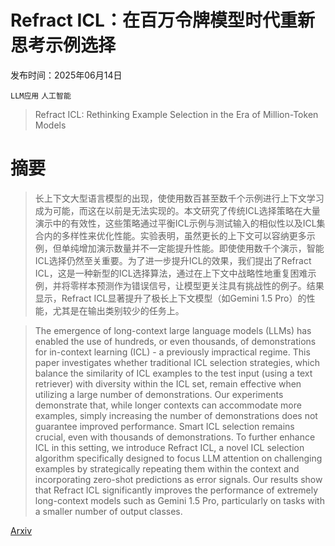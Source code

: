 # Refract ICL：在百万令牌模型时代重新思考示例选择

发布时间：2025年06月14日

`LLM应用` `人工智能`

> Refract ICL: Rethinking Example Selection in the Era of Million-Token Models

# 摘要

> 长上下文大型语言模型的出现，使使用数百甚至数千个示例进行上下文学习成为可能，而这在以前是无法实现的。本文研究了传统ICL选择策略在大量演示中的有效性，这些策略通过平衡ICL示例与测试输入的相似性以及ICL集合内的多样性来优化性能。实验表明，虽然更长的上下文可以容纳更多示例，但单纯增加演示数量并不一定能提升性能。即使使用数千个演示，智能ICL选择仍然至关重要。为了进一步提升ICL的效果，我们提出了Refract ICL，这是一种新型的ICL选择算法，通过在上下文中战略性地重复困难示例，并将零样本预测作为错误信号，让模型更关注具有挑战性的例子。结果显示，Refract ICL显著提升了极长上下文模型（如Gemini 1.5 Pro）的性能，尤其是在输出类别较少的任务上。

> The emergence of long-context large language models (LLMs) has enabled the use of hundreds, or even thousands, of demonstrations for in-context learning (ICL) - a previously impractical regime. This paper investigates whether traditional ICL selection strategies, which balance the similarity of ICL examples to the test input (using a text retriever) with diversity within the ICL set, remain effective when utilizing a large number of demonstrations. Our experiments demonstrate that, while longer contexts can accommodate more examples, simply increasing the number of demonstrations does not guarantee improved performance. Smart ICL selection remains crucial, even with thousands of demonstrations. To further enhance ICL in this setting, we introduce Refract ICL, a novel ICL selection algorithm specifically designed to focus LLM attention on challenging examples by strategically repeating them within the context and incorporating zero-shot predictions as error signals. Our results show that Refract ICL significantly improves the performance of extremely long-context models such as Gemini 1.5 Pro, particularly on tasks with a smaller number of output classes.

[Arxiv](https://arxiv.org/abs/2506.12346)